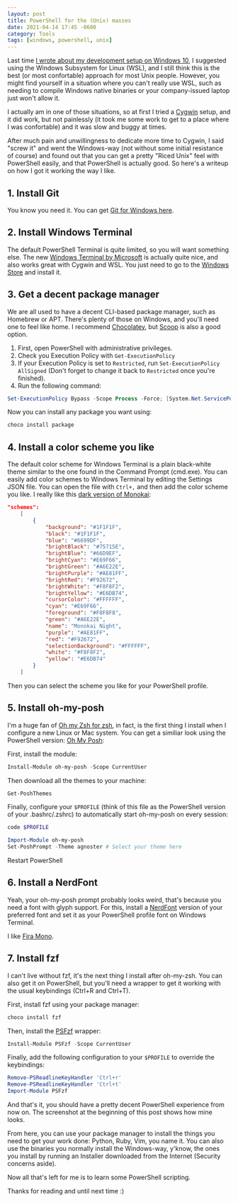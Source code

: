 ```yaml
---
layout: post
title: PowerShell for the (Unix) masses
date: 2021-04-14 17:45 -0600
category: Tools
tags: [windows, powershell, unix]
---
```


Last time [I wrote about my development setup on Windows 10](https://andres.world/tools/2020/08/01/development-setup-on-windows-10/), I suggested using the Windows Subsystem for Linux (WSL), and I still think this is the best (or most confortable) approach for most Unix people. However, you might find yourself in a situation where you can't really use WSL, such as needing to compile Windows native binaries or your company-issued laptop just won't allow it. 

I actually am in one of those situations, so at first I tried a [Cygwin](https://www.cygwin.com/) setup, and it did work, but not painlessly (it took me some work to get to a place where I was confortable) and it was slow and buggy at times.

After much pain and unwillingness to dedicate more time to Cygwin, I said "screw it" and went the Windows-way (not without some initial resistance of course) and found out that you can get a pretty "Riced Unix" feel with PowerShell easily, and that PowerShell is actually good. So here's a writeup on how I got it working the way I like.

## 1. Install Git

You know you need it. You can get [Git for Windows here](https://git-scm.com/download/win).

## 2. Install Windows Terminal

The default PowerShell Terminal is quite limited, so you will want something else. The new [Windows Terminal by Microsoft](https://github.com/microsoft/terminal) is actually quite nice, and also works great with Cygwin and WSL. You just need to go to the [Windows Store](https://aka.ms/terminal-preview) and install it.

## 3. Get a decent package manager

We are all used to have a decent CLI-based package manager, such as Homebrew or APT. There's plenty of those on Windows, and you'll need one to feel like home. I recommend [Chocolatey](https://chocolatey.org/), but [Scoop](https://scoop.sh/) is also a good option.

1. First, open PowerShell with administrative privileges.
2. Check you Execution Policy with `Get-ExecutionPolicy`
3. If your Execution Policy is set to `Restricted`, run `Set-ExecutionPolicy AllSigned` (Don't forget to change it back to `Restricted` once you're finished).
4. Run the following command:
```powershell
Set-ExecutionPolicy Bypass -Scope Process -Force; [System.Net.ServicePointManager]::SecurityProtocol = [System.Net.ServicePointManager]::SecurityProtocol -bor 3072; iex ((New-Object System.Net.WebClient).DownloadString('https://chocolatey.org/install.ps1'))
```

Now you can install any package you want using:
```powershell
choco install package
```

## 4. Install a color scheme you like

The default color scheme for Windows Terminal is a plain black-white theme similar to the one found in the Command Prompt (cmd.exe). You can easily add color schemes to Windows Terminal by editing the Settings JSON file. You can open the file with `Ctrl+,` and then add the color scheme you like. I really like this [dark version of Monokai](https://github.com/NickSeagull/windows-terminal-monokai-night):

```json
"schemes": 
    [
        {
            "background": "#1F1F1F",
            "black": "#1F1F1F",
            "blue": "#6699DF",
            "brightBlack": "#75715E",
            "brightBlue": "#66D9EF",
            "brightCyan": "#E69F66",
            "brightGreen": "#A6E22E",
            "brightPurple": "#AE81FF",
            "brightRed": "#F92672",
            "brightWhite": "#F8F8F2",
            "brightYellow": "#E6DB74",
            "cursorColor": "#FFFFFF",
            "cyan": "#E69F66",
            "foreground": "#F8F8F8",
            "green": "#A6E22E",
            "name": "Monokai Night",
            "purple": "#AE81FF",
            "red": "#F92672",
            "selectionBackground": "#FFFFFF",
            "white": "#F8F8F2",
            "yellow": "#E6DB74"
        }
    ]
```
Then you can select the scheme you like for your PowerShell profile.

## 5. Install oh-my-posh

I'm a huge fan of [Oh my Zsh for zsh](https://github.com/ohmyzsh/ohmyzsh), in fact, is the first thing I install when I configure a new Linux or Mac system. You can get a similiar look using the PowerShell version: [Oh My Posh](https://ohmyposh.dev/):

First, install the module:
```powershell
Install-Module oh-my-posh -Scope CurrentUser
```

Then download all the themes to your machine:
```powershell
Get-PoshThemes
```

Finally, configure your `$PROFILE` (think of this file as the PowerShell version of your .bashrc/.zshrc) to automatically start oh-my-posh on every session:
```powershell
code $PROFILE
```

```powershell
Import-Module oh-my-posh
Set-PoshPrompt -Theme agnoster # Select your theme here
```

Restart PowerShell

## 6. Install a NerdFont

Yeah, your oh-my-posh prompt probably looks weird, that's because you need a font with glyph support. For this, install a [NerdFont](https://www.nerdfonts.com/) version of your preferred font and set it as your PowerShell profile font on Windows Terminal.

I like [Fira Mono](https://www.nerdfonts.com/font-downloads).

## 7. Install fzf

I can't live without fzf, it's the next thing I install after oh-my-zsh. You can also get it on PowerShell, but you'll need a wrapper to get it working with the usual keybindings (Ctrl+R and Ctrl+T).

First, install fzf using your package manager:
```powershell
choco install fzf
```

Then, install the [PSFzf](https://github.com/kelleyma49/PSFzf) wrapper:
```powershell
Install-Module PSFzf -Scope CurrentUser
```

Finally, add the following configuration to your `$PROFILE` to override the keybindings:
```powershell
Remove-PSReadlineKeyHandler 'Ctrl+r' 
Remove-PSReadlineKeyHandler 'Ctrl+t' 
Import-Module PSFzf
```

And that's it, you should have a pretty decent PowerShell experience from now on. The screenshot at the beginning of this post shows how mine looks.

From here, you can use your package manager to install the things you need to get your work done: Python, Ruby, Vim, you name it. You can also use the binaries you normally install the Windows-way, y'know, the ones you install by running an Installer downloaded from the Internet (Security concerns aside).

Now all that's left for me is to learn some PowerShell scripting.

Thanks for reading and until next time :)